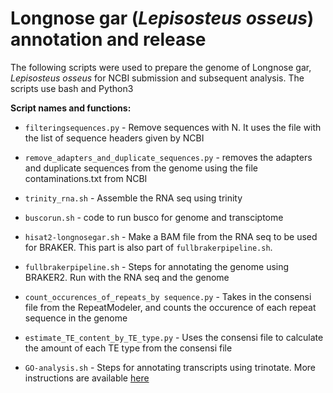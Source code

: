 # Longnose gar (_Lepisosteus osseus_) annotation and release
The following scripts were used to prepare the genome of Longnose gar, _Lepisosteus osseus_ for NCBI submission and subsequent analysis. The scripts use bash and Python3

**Script names and functions:**

* `filteringsequences.py`  - Remove sequences with N. It uses the file with the list of sequence headers given by NCBI  

* `remove_adapters_and_duplicate_sequences.py`  - removes the adapters and duplicate sequences from the genome using the file contaminations.txt from NCBI

* `trinity_rna.sh`  - Assemble the RNA seq using trinity

* `buscorun.sh` - code to run busco for genome and transciptome

* `hisat2-longnosegar.sh`  - Make a BAM file from the RNA seq to be used for BRAKER. This part is also part of `fullbrakerpipeline.sh`. 

* `fullbrakerpipeline.sh`  - Steps for annotating the genome using BRAKER2. Run with the RNA seq and the genome

* `count_occurences_of_repeats_by sequence.py`  - Takes in the consensi file from the RepeatModeler, and counts the occurence of each repeat sequence in the genome

* `estimate_TE_content_by_TE_type.py`  - Uses the consensi file to calculate the amount of each TE type from the consensi file

* `GO-analysis.sh`  - Steps for annotating transcripts using trinotate. More instructions are available [here](https://bioinformaticsworkbook.org/dataAnalysis/RNA-Seq/annotating-transcripts.html#gsc.tab=0)
